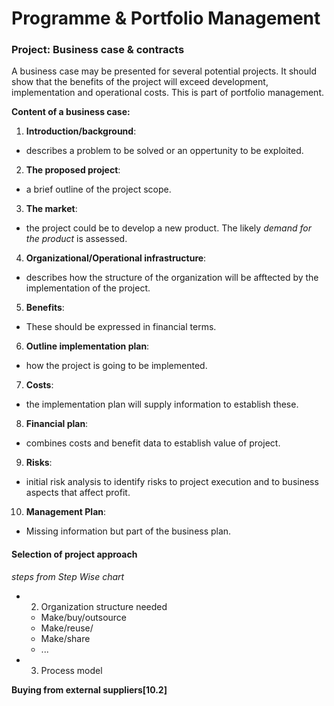 # Programme & Portfolio Management

### Project: Business case & contracts

A business case may be presented for several potential projects. It should show
that the benefits of the project will exceed development, implementation and 
operational costs. This is part of portfolio management. 

**Content of a business case:**

1. **Introduction/background**:
  * describes a problem to be solved or an oppertunity to be exploited.
2. **The proposed project**:
  * a brief outline of the project scope.
3. **The market**:
  * the project could be to develop a new product. The likely *demand for the 
    product* is assessed.
4. **Organizational/Operational infrastructure**:
  * describes how the structure of the organization will be afftected by the 
    implementation of the project.
5. **Benefits**:
  * These should be expressed in financial terms.
6. **Outline implementation plan**:
  * how the project is going to be implemented.
7. **Costs**:
  * the implementation plan will supply information to establish these.
8. **Financial plan**:
  * combines costs and benefit data to establish value of project.
9. **Risks**:
  * initial risk analysis to identify risks to project execution and to business
    aspects that affect profit.
10. **Management Plan**:
  * Missing information but part of the business plan.

#### Selection of project approach

*steps from Step Wise chart*

- 2. Organization structure needed
  - Make/buy/outsource
  - Make/reuse/
  - Make/share
  - ...

- 3. Process model

**Buying from external suppliers[10.2]**


